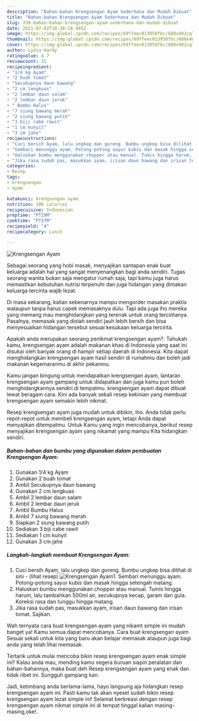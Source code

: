```yaml
---
description: "Bahan-bahan Krengsengan Ayam Sederhana dan Mudah Dibuat"
title: "Bahan-bahan Krengsengan Ayam Sederhana dan Mudah Dibuat"
slug: 339-bahan-bahan-krengsengan-ayam-sederhana-dan-mudah-dibuat
date: 2021-07-02T18:38:18.945Z
image: https://img-global.cpcdn.com/recipes/69ffeec013958fbc/680x482cq70/krengsengan-ayam-foto-resep-utama.jpg
thumbnail: https://img-global.cpcdn.com/recipes/69ffeec013958fbc/680x482cq70/krengsengan-ayam-foto-resep-utama.jpg
cover: https://img-global.cpcdn.com/recipes/69ffeec013958fbc/680x482cq70/krengsengan-ayam-foto-resep-utama.jpg
author: Lydia Hardy
ratingvalue: 4.7
reviewcount: 15
recipeingredient:
- "1/4 kg Ayam"
- "2 buah tomat"
- "Secukupnya daun bawang"
- "2 cm lengkuas"
- "2 lembar daun salam"
- "2 lembar daun jeruk"
- " Bumbu Halus"
- "7 siung bawang merah"
- "2 siung bawang putih"
- "3 biji cabe rawit"
- "1 cm kunyit"
- "3 cm jahe"
recipeinstructions:
- "Cuci bersih Ayam, lalu ungkep dan goreng. Bumbu ungkep bisa dilihat di sini           (lihat resep)"
- "Sembari menunggu ayam. Potong-potong sayur kubis dan masak hingga setengah matang."
- "Haluskan bumbu menggunakan chopper atau manual. Tumis hingga harum, lalu tambahkan 500ml air, secukupnya kecap, garam dan gula. Koreksi rasa dan tunggu hingga matang."
- "Jika rasa sudah pas, masukkan ayam, irisan daun bawang dan irisan tomat. Sajikan."
categories:
- Resep
tags:
- krengsengan
- ayam

katakunci: krengsengan ayam 
nutrition: 106 calories
recipecuisine: Indonesian
preptime: "PT29M"
cooktime: "PT37M"
recipeyield: "4"
recipecategory: Lunch

---
```



![Krengsengan Ayam](https://img-global.cpcdn.com/recipes/69ffeec013958fbc/680x482cq70/krengsengan-ayam-foto-resep-utama.jpg)

Sebagai seorang yang hobi masak, menyajikan santapan enak buat keluarga adalah hal yang sangat menyenangkan bagi anda sendiri. Tugas seorang  wanita bukan saja mengatur rumah saja, tapi kamu juga harus memastikan kebutuhan nutrisi terpenuhi dan juga hidangan yang dimakan keluarga tercinta wajib lezat.

Di masa  sekarang, kalian sebenarnya mampu mengorder masakan praktis walaupun tanpa harus capek memasaknya dulu. Tapi ada juga lho mereka yang memang mau menghidangkan yang terenak untuk orang tercintanya. Pasalnya, memasak yang diolah sendiri jauh lebih bersih dan bisa menyesuaikan hidangan tersebut sesuai kesukaan keluarga tercinta. 



Apakah anda merupakan seorang penikmat krengsengan ayam?. Tahukah kamu, krengsengan ayam adalah makanan khas di Indonesia yang saat ini disukai oleh banyak orang di hampir setiap daerah di Indonesia. Kita dapat menghidangkan krengsengan ayam hasil sendiri di rumahmu dan boleh jadi makanan kegemaranmu di akhir pekanmu.

Kamu jangan bingung untuk mendapatkan krengsengan ayam, lantaran krengsengan ayam gampang untuk didapatkan dan juga kamu pun boleh menghidangkannya sendiri di tempatmu. krengsengan ayam dapat dibuat lewat beragam cara. Kini ada banyak sekali resep kekinian yang membuat krengsengan ayam semakin lebih nikmat.

Resep krengsengan ayam juga mudah untuk dibikin, lho. Anda tidak perlu repot-repot untuk membeli krengsengan ayam, tetapi Anda dapat menyajikan ditempatmu. Untuk Kamu yang ingin mencobanya, berikut resep menyajikan krengsengan ayam yang nikamat yang mampu Kita hidangkan sendiri.

<!--inarticleads1-->

##### Bahan-bahan dan bumbu yang digunakan dalam pembuatan Krengsengan Ayam:

1. Gunakan 1/4 kg Ayam
1. Gunakan 2 buah tomat
1. Ambil Secukupnya daun bawang
1. Gunakan 2 cm lengkuas
1. Ambil 2 lembar daun salam
1. Ambil 2 lembar daun jeruk
1. Ambil  Bumbu Halus
1. Ambil 7 siung bawang merah
1. Siapkan 2 siung bawang putih
1. Sediakan 3 biji cabe rawit
1. Sediakan 1 cm kunyit
1. Gunakan 3 cm jahe




<!--inarticleads2-->

##### Langkah-langkah membuat Krengsengan Ayam:

1. Cuci bersih Ayam, lalu ungkep dan goreng. Bumbu ungkep bisa dilihat di sini -           (lihat resep)
<img src="https://img-global.cpcdn.com/steps/dc1aac5324ec6800/160x128cq70/krengsengan-ayam-langkah-memasak-1-foto.jpg" alt="Krengsengan Ayam">1. Sembari menunggu ayam. Potong-potong sayur kubis dan masak hingga setengah matang.
1. Haluskan bumbu menggunakan chopper atau manual. Tumis hingga harum, lalu tambahkan 500ml air, secukupnya kecap, garam dan gula. Koreksi rasa dan tunggu hingga matang.
1. Jika rasa sudah pas, masukkan ayam, irisan daun bawang dan irisan tomat. Sajikan.




Wah ternyata cara buat krengsengan ayam yang nikamt simple ini mudah banget ya! Kamu semua dapat mencobanya. Cara buat krengsengan ayam Sesuai sekali untuk kita yang baru akan belajar memasak ataupun juga bagi anda yang telah lihai memasak.

Tertarik untuk mulai mencoba bikin resep krengsengan ayam enak simple ini? Kalau anda mau, mending kamu segera buruan siapin peralatan dan bahan-bahannya, maka buat deh Resep krengsengan ayam yang enak dan tidak ribet ini. Sungguh gampang kan. 

Jadi, ketimbang anda berlama-lama, hayo langsung aja hidangkan resep krengsengan ayam ini. Pasti kamu tak akan nyesel sudah bikin resep krengsengan ayam lezat simple ini! Selamat berkreasi dengan resep krengsengan ayam nikmat simple ini di tempat tinggal kalian masing-masing,oke!.

